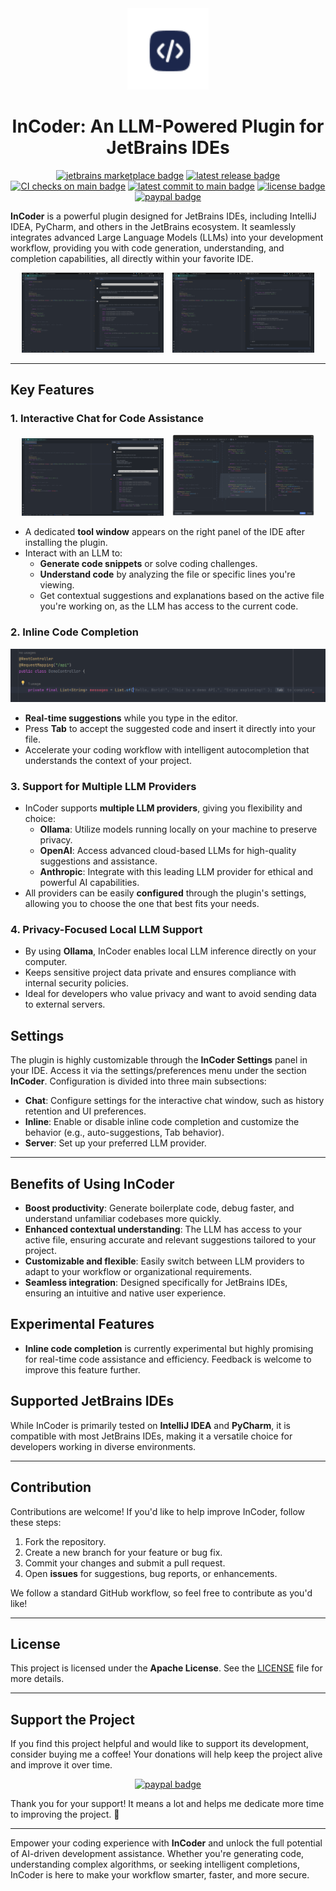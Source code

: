 <div align="center">

<img src="src/main/resources/META-INF/pluginIcon.svg" height="130" alt="InCoder">

# InCoder: An LLM-Powered Plugin for JetBrains IDEs

[![jetbrains marketplace badge]][jetbrains marketplace link]
[![latest release badge]][latest release link]
[![CI checks on main badge]][CI checks on main link]
[![latest commit to main badge]][latest commit to main link]
[![license badge]][license link]
[![paypal badge]][paypal link]

</div>

<!-- Plugin description -->

**InCoder** is a powerful plugin designed for JetBrains IDEs, including IntelliJ IDEA, PyCharm, and others in the JetBrains ecosystem.
It seamlessly integrates advanced Large Language Models (LLMs) into your development workflow, providing you with code generation, understanding, and completion capabilities, all directly within your favorite IDE.

<p align="center">
  <img src=".github/readme/demo-chat-hello-world-01.png" alt="Demo Chat Hello World 01" style="width: 45%; margin-right: 10px;">
  <img src=".github/readme/demo-chat-hello-world-02.png" alt="Demo Chat Hello World 02" style="width: 45%;">
</p>

---

## Key Features

### 1. **Interactive Chat for Code Assistance**

<p align="center">
  <img src=".github/readme/demo-chat.png" alt="Demo Chat" style="width: 45%; margin-right: 10px;">
  <img src=".github/readme/demo-chat-merge.png" alt="Demo Chat Merge" style="width: 45%;">
</p>


- A dedicated **tool window** appears on the right panel of the IDE after installing the plugin.
- Interact with an LLM to:
  - **Generate code snippets** or solve coding challenges.
  - **Understand code** by analyzing the file or specific lines you're viewing.
  - Get contextual suggestions and explanations based on the active file you're working on, as the LLM has access to the current code.

### 2. **Inline Code Completion**

![Demo Inline](.github/readme/demo-inline.png)

- **Real-time suggestions** while you type in the editor.
- Press **Tab** to accept the suggested code and insert it directly into your file.
- Accelerate your coding workflow with intelligent autocompletion that understands the context of your project.

### 3. **Support for Multiple LLM Providers**
- InCoder supports **multiple LLM providers**, giving you flexibility and choice:
  - **Ollama**: Utilize models running locally on your machine to preserve privacy.
  - **OpenAI**: Access advanced cloud-based LLMs for high-quality suggestions and assistance.
  - **Anthropic**: Integrate with this leading LLM provider for ethical and powerful AI capabilities.
- All providers can be easily **configured** through the plugin's settings, allowing you to choose the one that best fits your needs.

### 4. **Privacy-Focused Local LLM Support**
- By using **Ollama**, InCoder enables local LLM inference directly on your computer.
- Keeps sensitive project data private and ensures compliance with internal security policies.
- Ideal for developers who value privacy and want to avoid sending data to external servers.

## Settings
The plugin is highly customizable through the **InCoder Settings** panel in your IDE. Access it via the settings/preferences menu under the section **InCoder**. 
Configuration is divided into three main subsections:

- **Chat**: Configure settings for the interactive chat window, such as history retention and UI preferences.
- **Inline**: Enable or disable inline code completion and customize the behavior (e.g., auto-suggestions, Tab behavior).
- **Server**: Set up your preferred LLM provider.

---

## Benefits of Using InCoder
- **Boost productivity**: Generate boilerplate code, debug faster, and understand unfamiliar codebases more quickly.
- **Enhanced contextual understanding**: The LLM has access to your active file, ensuring accurate and relevant suggestions tailored to your project.
- **Customizable and flexible**: Easily switch between LLM providers to adapt to your workflow or organizational requirements.
- **Seamless integration**: Designed specifically for JetBrains IDEs, ensuring an intuitive and native user experience.

## Experimental Features
- **Inline code completion** is currently experimental but highly promising for real-time code assistance and efficiency. Feedback is welcome to improve this feature further.

## Supported JetBrains IDEs
While InCoder is primarily tested on **IntelliJ IDEA** and **PyCharm**, it is compatible with most JetBrains IDEs, making it a versatile choice for developers working in diverse environments.

<!-- Plugin description end -->

---

## Contribution
Contributions are welcome! If you'd like to help improve InCoder, follow these steps:
1. Fork the repository.
2. Create a new branch for your feature or bug fix.
3. Commit your changes and submit a pull request.
4. Open **issues** for suggestions, bug reports, or enhancements.

We follow a standard GitHub workflow, so feel free to contribute as you'd like!

---

## License
This project is licensed under the **Apache License**.
See the [LICENSE](LICENSE) file for more details.

---

## Support the Project

If you find this project helpful and would like to support its development, consider buying me a coffee!
Your donations will help keep the project alive and improve it over time.

<div align="center">

[![paypal badge]][paypal link]

</div>

Thank you for your support! It means a lot and helps me dedicate more time to improving the project. 🙏

---

Empower your coding experience with **InCoder** and unlock the full potential of AI-driven development assistance. 
Whether you're generating code, understanding complex algorithms, or seeking intelligent completions, InCoder is here to make your workflow smarter, faster, and more secure.

[jetbrains marketplace badge]: https://flat.badgen.net/badge/JetBrains/marketplace/orange
[jetbrains marketplace link]: https://plugins.jetbrains.com/plugin/26037-incoder
[latest release badge]: https://flat.badgen.net/github/release/damiano1996/incoder-plugin/development?icon=github
[latest release link]: https://github.com/damiano1996/incoder-plugin/releases/latest
[CI checks on main badge]: https://flat.badgen.net/github/checks/damiano1996/incoder-plugin/main?label=CI%20status%20on%20main&cache=900&icon=github
[CI checks on main link]: https://github.com/damiano1996/incoder-plugin/actions?query=branch%3Amain
[latest commit to main badge]: https://flat.badgen.net/github/last-commit/damiano1996/incoder-plugin/main?icon=github&color=yellow&label=last%20dev%20commit&cache=900
[latest commit to main link]: https://github.com/damiano1996/incoder-plugin/commits/main
[license badge]: https://flat.badgen.net/github/license/damiano1996/incoder-plugin
[license link]: https://github.com/damiano1996/incoder-plugin/blob/main/LICENSE
[paypal badge]: https://flat.badgen.net/badge/PayPal/donate/blue
[paypal link]: https://www.paypal.com/donate/?hosted_button_id=WB3T45XNXGNYU